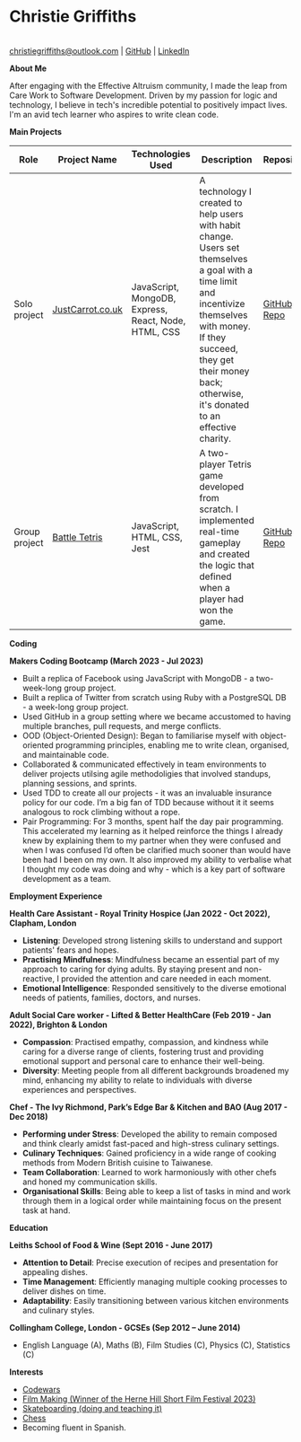 <p align="center">
  <h1>Christie Griffiths</h1><br>
  <a href="mailto:christiegriffiths@outlook.com">christiegriffiths@outlook.com</a> | 
  <a href="https://github.com/ChristieGriffiths">GitHub</a> | 
  <a href="https://www.linkedin.com/in/christie-griffiths-39b029284/">LinkedIn</a>
</p>

**About Me**

After engaging with the Effective Altruism community, I made the leap from Care Work to Software Development. Driven by my passion for logic and technology, I believe in tech's incredible potential to positively impact lives. I'm an avid tech learner who aspires to write clean code.

**Main Projects**

| Role          | Project Name                     | Technologies Used                    | Description                                                                                                     | Repository                                         |
|---------------|----------------------------------|--------------------------------------|-----------------------------------------------------------------------------------------------------------------|----------------------------------------------------|
| Solo project  | [JustCarrot.co.uk](https://justcarrot.co.uk) | JavaScript, MongoDB, Express, React, Node, HTML, CSS | A technology I created to help users with habit change. Users set themselves a goal with a time limit and incentivize themselves with money. If they succeed, they get their money back; otherwise, it's donated to an effective charity. | [GitHub Repo](https://github.com/ChristieGriffiths/Just-Carrot) |
| Group project | [Battle Tetris](https://michael-szczepanski.itch.io/battle-tetris) | JavaScript, HTML, CSS, Jest          | A two-player Tetris game developed from scratch. I implemented real-time gameplay and created the logic that defined when a player had won the game.                    | [GitHub Repo](https://github.com/ChristieGriffiths/Tetris)      |

**Coding**

**Makers Coding Bootcamp (March 2023 - Jul 2023)**  
- Built a replica of Facebook using JavaScript with MongoDB - a two-week-long group project.
- Built a replica of Twitter from scratch using Ruby with a PostgreSQL DB - a week-long group project.
- Used GitHub in a group setting where we became accustomed to having multiple branches, pull requests, and merge conflicts.
- OOD (Object-Oriented Design): Began to familiarise myself with object-oriented programming principles, enabling me to write clean, organised, and maintainable code.
- Collaborated & communicated effectively in team environments to deliver projects utilsing agile methodoligies that involved standups, planning sessions, and sprints. 
- Used TDD to create all our projects - it was an invaluable insurance policy for our code. I’m a big fan of TDD because without it it seems analogous to rock climbing without a rope.
- Pair Programming: For 3 months, spent half the day pair programming. This accelerated my learning as it helped reinforce the things I already knew by explaining them to my partner when they were confused and when I was confused I’d often be clarified much sooner than would have been had I been on my own. It also improved my ability to verbalise what I thought my code was doing and why - which is a key part of software development as a team.



**Employment Experience**

**Health Care Assistant - Royal Trinity Hospice (Jan 2022 - Oct 2022), Clapham, London**  
- **Listening**: Developed strong listening skills to understand and support patients' fears and hopes.  
- **Practising Mindfulness**: Mindfulness became an essential part of my approach to caring for dying adults. By staying present and non-reactive, I provided the attention and care needed in each moment.  
- **Emotional Intelligence**: Responded sensitively to the diverse emotional needs of patients, families, doctors, and nurses.

**Adult Social Care worker - Lifted & Better HealthCare (Feb 2019 - Jan 2022), Brighton & London**  
- **Compassion**: Practised empathy, compassion, and kindness while caring for a diverse range of clients, fostering trust and providing emotional support and personal care to enhance their well-being.  
- **Diversity**: Meeting people from all different backgrounds broadened my mind, enhancing my ability to relate to individuals with diverse experiences and perspectives.

**Chef - The Ivy Richmond, Park’s Edge Bar & Kitchen and BAO (Aug 2017 - Dec 2018)**  
- **Performing under Stress**: Developed the ability to remain composed and think clearly amidst fast-paced and high-stress culinary settings.  
- **Culinary Techniques**: Gained proficiency in a wide range of cooking methods from Modern British cuisine to Taiwanese.  
- **Team Collaboration**: Learned to work harmoniously with other chefs and honed my communication skills.  
- **Organisational Skills**: Being able to keep a list of tasks in mind and work through them in a logical order while maintaining focus on the present task at hand.

**Education**

**Leiths School of Food & Wine (Sept 2016 - June 2017)**  
- **Attention to Detail**: Precise execution of recipes and presentation for appealing dishes.  
- **Time Management**: Efficiently managing multiple cooking processes to deliver dishes on time.  
- **Adaptability**: Easily transitioning between various kitchen environments and culinary styles.

**Collingham College, London - GCSEs (Sep 2012 – June 2014)**  
- English Language (A), Maths (B), Film Studies (C), Physics (C), Statistics (C)


**Interests**  
- [Codewars](https://www.codewars.com/users/wanderingkangeroo)
- [Film Making (Winner of the Herne Hill Short Film Festival 2023)](https://www.youtube.com/watch?v=wogW9b06puM&ab_channel=HerneHill)
- [Skateboarding (doing and teaching it)](https://www.youtube.com/watch?v=0UgJDPUxeRA&ab_channel=ChristieGriffiths)
- [Chess](https://www.chess.com/member/wanderingkangeroo)
- Becoming fluent in Spanish.
